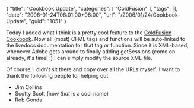{
	"title": "Cookbook Update",
	"categories": [
		"ColdFusion"
	],
	"tags": [],
	"date": "2006-01-24T06:01:00+06:00",
	"url": "/2006/01/24/Cookbook-Update",
	"guid": "1051"
}

Today I added what I think is a pretty cool feature to the <a href="http://www.coldfusioncookbook.com">ColdFusion Cookbook</a>. Now all (most) CFML tags and functions will be auto-linked to the livedocs documentation for that tag or function. Since it is XML-based, whenever Adobe gets around to finally adding getSessions (come on already, it's time! :) I can simply modify the source XML file.

Of course, I didn't sit there and copy over all the URLs myself. I want to thank the following people for helping out:

<ul>
<li>Jim Collins
<li>Scotty Scott (now <i>that</i> is a cool name)
<li>Rob Gonda
</ul>